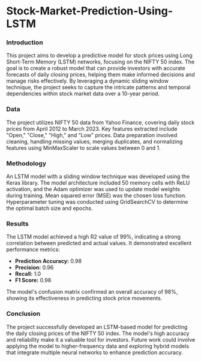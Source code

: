 # Stock-Market-Prediction-Using-LSTM
### Introduction 
This project aims to develop a predictive model for stock prices using Long Short-Term Memory (LSTM) networks, focusing on the NIFTY 50 index. The goal is to create a robust model that can provide investors with accurate forecasts of daily closing prices, helping them make informed decisions and manage risks effectively. By leveraging a dynamic sliding window technique, the project seeks to capture the intricate patterns and temporal dependencies within stock market data over a 10-year period.

### Data
The project utilizes NIFTY 50 data from Yahoo Finance, covering daily stock prices from April 2012 to March 2023. Key features extracted include "Open," "Close," "High," and "Low" prices. Data preparation involved cleaning, handling missing values, merging duplicates, and normalizing features using MinMaxScaler to scale values between 0 and 1.

### Methodology
An LSTM model with a sliding window technique was developed using the Keras library. The model architecture included 50 memory cells with ReLU activation, and the Adam optimizer was used to update model weights during training. Mean squared error (MSE) was the chosen loss function. Hyperparameter tuning was conducted using GridSearchCV to determine the optimal batch size and epochs.

### Results
The LSTM model achieved a high R2 value of 99%, indicating a strong correlation between predicted and actual values. It demonstrated excellent performance metrics:
- **Prediction Accuracy:** 0.98
- **Precision:** 0.96
- **Recall:** 1.0
- **F1 Score:** 0.98

The model's confusion matrix confirmed an overall accuracy of 98%, showing its effectiveness in predicting stock price movements.

### Conclusion
The project successfully developed an LSTM-based model for predicting the daily closing prices of the NIFTY 50 index. The model's high accuracy and reliability make it a valuable tool for investors. Future work could involve applying the model to higher-frequency data and exploring hybrid models that integrate multiple neural networks to enhance prediction accuracy.

